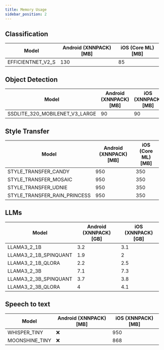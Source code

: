 ```yaml
---
title: Memory Usage
sidebar_position: 2
---
```


## Classification

| Model             | Android (XNNPACK) [MB] | iOS (Core ML) [MB] |
| ----------------- | ---------------------- | ------------------ |
| EFFICIENTNET_V2_S | 130                    | 85                 |

## Object Detection

| Model                          | Android (XNNPACK) [MB] | iOS (XNNPACK) [MB] |
| ------------------------------ | ---------------------- | ------------------ |
| SSDLITE_320_MOBILENET_V3_LARGE | 90                     | 90                 |

## Style Transfer

| Model                        | Android (XNNPACK) [MB] | iOS (Core ML) [MB] |
| ---------------------------- | ---------------------- | ------------------ |
| STYLE_TRANSFER_CANDY         | 950                    | 350                |
| STYLE_TRANSFER_MOSAIC        | 950                    | 350                |
| STYLE_TRANSFER_UDNIE         | 950                    | 350                |
| STYLE_TRANSFER_RAIN_PRINCESS | 950                    | 350                |

## LLMs

| Model                 | Android (XNNPACK) [GB] | iOS (XNNPACK) [GB] |
| --------------------- | ---------------------- | ------------------ |
| LLAMA3_2_1B           | 3.2                    | 3.1                |
| LLAMA3_2_1B_SPINQUANT | 1.9                    | 2                  |
| LLAMA3_2_1B_QLORA     | 2.2                    | 2.5                |
| LLAMA3_2_3B           | 7.1                    | 7.3                |
| LLAMA3_2_3B_SPINQUANT | 3.7                    | 3.8                |
| LLAMA3_2_3B_QLORA     | 4                      | 4.1                |

## Speech to text

| Model          | Android (XNNPACK) [MB] | iOS (XNNPACK) [MB] |
| -------------- | ---------------------- | ------------------ |
| WHISPER_TINY   | ❌                     | 950                |
| MOONSHINE_TINY | ❌                     | 868                |
